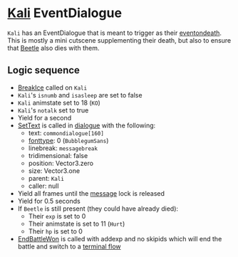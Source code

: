 # [Kali](../../Enemy%20actions/Enemies/Kali.md) EventDialogue
`Kali` has an EventDialogue that is meant to trigger as their [eventondeath](../../Actors%20states/Enemy%20features.md#eventondeath). This is mostly a mini cutscene supplementing their death, but also to ensure that [Beetle](../../Enemy%20actions/Enemies/Beetle.md) also dies with them.

## Logic sequence

- [BreakIce](../../../Entities/EntityControl/Notable%20methods/Freeze%20handling.md#breakice) called on `Kali`
- `Kali`'s `isnumb` and `isasleep` are set to false
- `Kali` animstate set to 18 (`KO`)
- `Kali`'s `notalk` set to true
- Yield for a second
- [SetText](../../SetText/SetText.md) is called in [dialogue](../../SetText/Dialogue%20mode.md#dialogue-mode) with the following:
    - text: `commondialogue[160]`
    - [fonttype](../../SetText/Notable%20states.md#fonttype): 0 (`BubblegumSans`)
    - linebreak: `messagebreak`
    - tridimensional: false
    - position: Vector3.zero
    - size: Vector3.one
    - parent: `Kali`
    - caller: null
- Yield all frames until the [message](../../SetText/Notable%20states.md#message) lock is released
- Yield for 0.5 seconds
- If `Beetle` is still present (they could have already died):
    - Their `exp` is set to 0
    - Their animstate is set to 11 (`Hurt`)
    - Their `hp` is set to 0
- [EndBattleWon](../Terminal%20wrappers/EndBattleWon.md) is called with addexp and no skipids which will end the battle and switch to a [terminal flow](../Update%20flows/Terminal%20flow.md)
